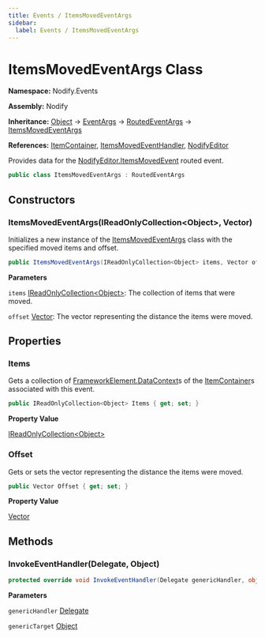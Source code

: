 ```yaml
---
title: Events / ItemsMovedEventArgs
sidebar:
  label: Events / ItemsMovedEventArgs
---
```


# ItemsMovedEventArgs Class  
  
**Namespace:** Nodify.Events  
  
**Assembly:** Nodify  
  
**Inheritance:** [Object](https://docs.microsoft.com/en-us/dotnet/api/System.Object) → [EventArgs](https://docs.microsoft.com/en-us/dotnet/api/System.EventArgs) → [RoutedEventArgs](https://docs.microsoft.com/en-us/dotnet/api/System.Windows.RoutedEventArgs) → [ItemsMovedEventArgs](Nodify_Events_ItemsMovedEventArgs)  
  
**References:** [ItemContainer](Nodify_ItemContainer), [ItemsMovedEventHandler](Nodify_Events_ItemsMovedEventHandler), [NodifyEditor](Nodify_NodifyEditor)  
  
Provides data for the [NodifyEditor.ItemsMovedEvent](Nodify_NodifyEditor#itemsmovedevent) routed event.  
  
```csharp  
public class ItemsMovedEventArgs : RoutedEventArgs  
```  
  
## Constructors  
  
### ItemsMovedEventArgs(IReadOnlyCollection\<Object\>, Vector)  
  
Initializes a new instance of the [ItemsMovedEventArgs](Nodify_Events_ItemsMovedEventArgs) class with the specified moved items and offset.  
  
```csharp  
public ItemsMovedEventArgs(IReadOnlyCollection<Object> items, Vector offset);  
```  
  
**Parameters**  
  
`items` [IReadOnlyCollection\<Object\>](https://docs.microsoft.com/en-us/dotnet/api/System.Collections.Generic.IReadOnlyCollection-1): The collection of items that were moved.  
  
`offset` [Vector](https://docs.microsoft.com/en-us/dotnet/api/System.Windows.Vector): The vector representing the distance the items were moved.  
  
## Properties  
  
### Items  
  
Gets a collection of [FrameworkElement.DataContext](https://docs.microsoft.com/en-us/dotnet/api/System.Windows.FrameworkElement#datacontext)s of the [ItemContainer](Nodify_ItemContainer)s associated with this event.  
  
```csharp  
public IReadOnlyCollection<Object> Items { get; set; }  
```  
  
**Property Value**  
  
[IReadOnlyCollection\<Object\>](https://docs.microsoft.com/en-us/dotnet/api/System.Collections.Generic.IReadOnlyCollection-1)  
  
### Offset  
  
Gets or sets the vector representing the distance the items were moved.  
  
```csharp  
public Vector Offset { get; set; }  
```  
  
**Property Value**  
  
[Vector](https://docs.microsoft.com/en-us/dotnet/api/System.Windows.Vector)  
  
## Methods  
  
### InvokeEventHandler(Delegate, Object)  
  
```csharp  
protected override void InvokeEventHandler(Delegate genericHandler, object genericTarget);  
```  
  
**Parameters**  
  
`genericHandler` [Delegate](https://docs.microsoft.com/en-us/dotnet/api/System.Delegate)  
  
`genericTarget` [Object](https://docs.microsoft.com/en-us/dotnet/api/System.Object)  
  

